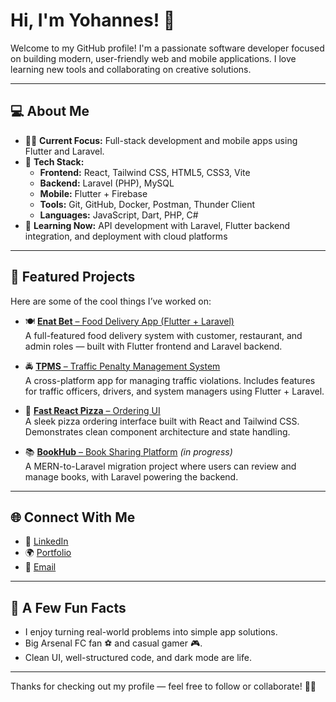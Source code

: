 # Hi, I'm Yohannes! 👋

Welcome to my GitHub profile! I'm a passionate software developer focused on building modern, user-friendly web and mobile applications. I love learning new tools and collaborating on creative solutions.

---

## 💻 About Me

- 👨‍💻 **Current Focus:** Full-stack development and mobile apps using Flutter and Laravel.
- 🔧 **Tech Stack:**
  - **Frontend:** React, Tailwind CSS, HTML5, CSS3, Vite
  - **Backend:** Laravel (PHP), MySQL
  - **Mobile:** Flutter + Firebase
  - **Tools:** Git, GitHub, Docker, Postman, Thunder Client
  - **Languages:** JavaScript, Dart, PHP, C#
- 🌱 **Learning Now:** API development with Laravel, Flutter backend integration, and deployment with cloud platforms

---

## 🚀 Featured Projects

Here are some of the cool things I’ve worked on:

- 🍽️ [**Enat Bet** – Food Delivery App (Flutter + Laravel)](https://github.com/YOHANNES7766/Enat-Bet)  
  A full-featured food delivery system with customer, restaurant, and admin roles — built with Flutter frontend and Laravel backend.

- 🚔 [**TPMS** – Traffic Penalty Management System](https://github.com/YOHANNES7766/TPMS)  
  A cross-platform app for managing traffic violations. Includes features for traffic officers, drivers, and system managers using Flutter + Laravel.

- 🍕 [**Fast React Pizza** – Ordering UI](https://github.com/YOHANNES7766/Fast-react-pizza)  
  A sleek pizza ordering interface built with React and Tailwind CSS. Demonstrates clean component architecture and state handling.

- 📚 [**BookHub** – Book Sharing Platform](https://github.com/YOHANNES7766/BookHub) *(in progress)*  
  A MERN-to-Laravel migration project where users can review and manage books, with Laravel powering the backend.

---

## 🌐 Connect With Me

- 💼 [LinkedIn](https://www.linkedin.com/in/yohannes-dawit)  
- 🌍 [Portfolio](https://www.yohannesportfolio.com)  
- 📧 [Email](mailto:yohannesdawit360@gmail.com)

---

## 🎯 A Few Fun Facts

- I enjoy turning real-world problems into simple app solutions.
- Big Arsenal FC fan ⚽ and casual gamer 🎮.
- Clean UI, well-structured code, and dark mode are life.

---

Thanks for checking out my profile — feel free to follow or collaborate! 🚀💬
